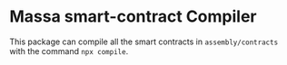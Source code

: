 # Massa smart-contract Compiler

This package can compile all the smart contracts in `assembly/contracts` with the command `npx compile`.
